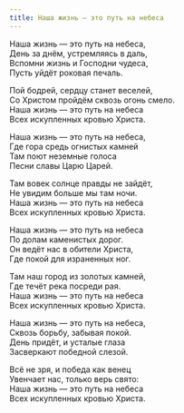 ```yaml
---
title: Наша жизнь — это путь на небеса
---
```


Наша жизнь — это путь на небеса,  
День за днём, устремляясь в даль,  
Вспомни жизнь и Господни чудеса,    
Пусть уйдёт роковая печаль.

Пой бодрей, сердцу станет веселей,  
Со Христом пройдём сквозь огонь смело.  
Наша жизнь — это путь на небеса  
Всех искупленных кровью Христа.

Наша жизнь — это путь на небеса,  
Где гора средь огнистых камней  
Там поют неземные голоса  
Песни славы Царю Царей.

Там вовек солнце правды не зайдёт,  
Не увидим больше мы там ночи.  
Наша жизнь — это путь на небеса  
Всех искупленных кровью Христа.

Наша жизнь — это путь на небеса  
По долам каменистых дорог.  
Он ведёт нас в обители Христа,  
Где покой для израненных ног.

Там наш город из золотых камней,  
Где течёт река посреди рая.  
Наша жизнь — это путь на небеса  
Всех искупленных кровью Христа.

Наша жизнь — это путь на небеса,  
Сквозь борьбу, забывая покой.  
День придёт, и усталые глаза  
Засверкают победной слезой.

Всё не зря, и победа как венец  
Увенчает нас, только верь свято:  
Наша жизнь — это путь на небеса  
Всех искупленных кровью Христа.
